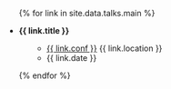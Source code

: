 <div class="publications">
<ul style="margin-left:-20px">

{% for link in site.data.talks.main %}

<li>
<div class="pub-row">
  <div class="col-sm-9">
      <div class="title"><b>{{ link.title }}</b></div>
        <ul class="fa-ul" style="margin-left:25px">
        <li><span class="fa-li"><i class="fas fa-map-pin"></i></span><a href="{{ link.conf_website }}">{{ link.conf }}</a> {{ link.location }}</li>
        <li><span class="fa-li"><i class="fas fa-calendar-alt"></i></span>{{ link.date }}</li>
        </ul>
  </div>
</div>
</li>

{% endfor %}

</ul>
</div>

